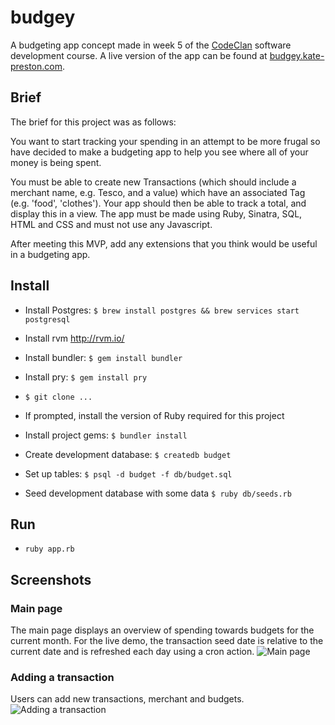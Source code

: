 # budgey
A budgeting app concept made in week 5 of the [CodeClan](http://codeclan.com) software development course. A live version of the app can be found at [budgey.kate-preston.com](http://budgey.kate-preston.com).

## Brief
The brief for this project was as follows:

You want to start tracking your spending in an attempt to be more frugal so have decided to make a budgeting app to help you see where all of your money is being spent.

You must be able to create new Transactions (which should include a merchant name, e.g. Tesco, and a value) which have an associated Tag (e.g. 'food', 'clothes'). Your app should then be able to track a total, and display this in a view. The app must be made using Ruby, Sinatra, SQL, HTML and CSS and must not use any Javascript.

After meeting this MVP, add any extensions that you think would be useful in a budgeting app.

## Install
* Install Postgres: `$ brew install postgres && brew services start postgresql`
* Install rvm http://rvm.io/
* Install bundler: `$ gem install bundler`
* Install pry: `$ gem install pry`
* `$ git clone ...`

* If prompted, install the version of Ruby required for this project
* Install project gems: `$ bundler install`
* Create development database: `$ createdb budget`
* Set up tables: `$ psql -d budget -f db/budget.sql`
* Seed development database with some data `$ ruby db/seeds.rb`

## Run
* `ruby app.rb`

## Screenshots
### Main page
The main page displays an overview of spending towards budgets for the current month. For the live demo, the transaction seed date is relative to the current date and is refreshed each day using a cron action.
![Main page](https://dl.dropboxusercontent.com/s/eclt9yvrub3hvs9/Screen%20Shot%202018-03-01%20at%2011.47.48.png?dl=0)

### Adding a transaction
Users can add new transactions, merchant and budgets.
![Adding a transaction](https://dl.dropboxusercontent.com/s/zadffnsvrphg0gy/Screen%20Shot%202018-04-06%20at%2013.37.09.png?dl=0)
